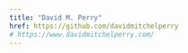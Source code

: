 ```yaml
---
title: "David M. Perry"
href: https://github.com/davidmitchelperry
# https://www.davidmitchelperry.com/
---
```

